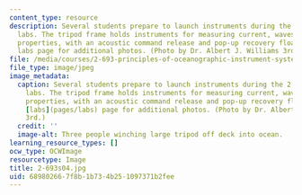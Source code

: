 ```yaml
---
content_type: resource
description: Several students prepare to launch instruments during the 2.693 cruise
  labs. The tripod frame holds instruments for measuring current, waves and water
  properties, with an acoustic command release and pop-up recovery float. See the
  labs page for additional photos. (Photo by Dr. Albert J. Williams 3rd.)
file: /media/courses/2-693-principles-of-oceanographic-instrument-systems-sensors-and-measurements-13-998-spring-2004/689802667f8b1b734b251097371b2fee_2-693s04.jpg
file_type: image/jpeg
image_metadata:
  caption: Several students prepare to launch instruments during the 2.693 cruise
    labs. The tripod frame holds instruments for measuring current, waves and water
    properties, with an acoustic command release and pop-up recovery float. See the
    [labs](pages/labs) page for additional photos. (Photo by Dr. Albert J. Williams
    3rd.)
  credit: ''
  image-alt: Three people winching large tripod off deck into ocean.
learning_resource_types: []
ocw_type: OCWImage
resourcetype: Image
title: 2-693s04.jpg
uid: 68980266-7f8b-1b73-4b25-1097371b2fee
---
```


